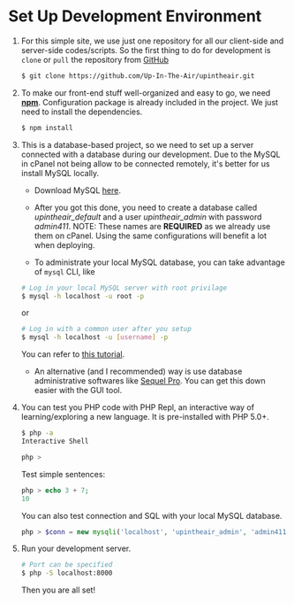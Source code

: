 # Set Up Development Environment

1. For this simple site, we use just one repository for all our client-side and server-side codes/scripts. So the first thing to do for development is `clone` or `pull` the repository from [GitHub](https://github.com/Up-In-The-Air/upintheair)

    ```bash
    $ git clone https://github.com/Up-In-The-Air/upintheair.git
    ```

1. To make our front-end stuff well-organized and easy to go, we need **[npm](https://www.npmjs.com)**. Configuration package is already included in the project. We just need to install the dependencies.

    ```bash
    $ npm install
    ```
    
1. This is a database-based project, so we need to set up a server connected with a database during our development. Due to the MySQL in cPanel not being allow to be connected remotely, it's better for us install MySQL locally.

    - Download MySQL [here](https://dev.mysql.com/downloads/mysql/).
    
    - After you got this done, you need to create a database called *upintheair_default* and a user *upintheair_admin* with password *admin411*. NOTE: These names are **REQUIRED** as we already use them on cPanel. Using the same configurations will benefit a lot when deploying.
    - To administrate your local MySQL database, you can take advantage of `mysql` CLI, like
    
    ```bash
    # Log in your local MySQL server with root privilage
    $ mysql -h localhost -u root -p
    ```
 
    or
    
    ```bash
    # Log in with a common user after you setup
    $ mysql -h localhost -u [username] -p
    ```
    
    You can refer to [this tutorial](https://www.digitalocean.com/community/tutorials/how-to-create-a-new-user-and-grant-permissions-in-mysql).
    
    - An alternative (and I recommended) way is use database administrative softwares like [Sequel Pro](https://www.sequelpro.com/). You can get this down easier with the GUI tool.
    
1. You can test you PHP code with PHP Repl, an interactive way of learning/exploring a new language. It is pre-installed with PHP 5.0+.

    ```bash
    $ php -a
    Interactive Shell
    
    php >
    ```
    
    Test simple sentences:
    
    ```php
    php > echo 3 + 7;
    10
    ```
    
    You can also test connection and SQL with your local MySQL database.
    
    ```php
    php > $conn = new mysqli('localhost', 'upintheair_admin', 'admin411'); 
    ```

1. Run your development server.

    ```bash
    # Port can be specified
    $ php -S localhost:8000
    ```
    
    Then you are all set!    



